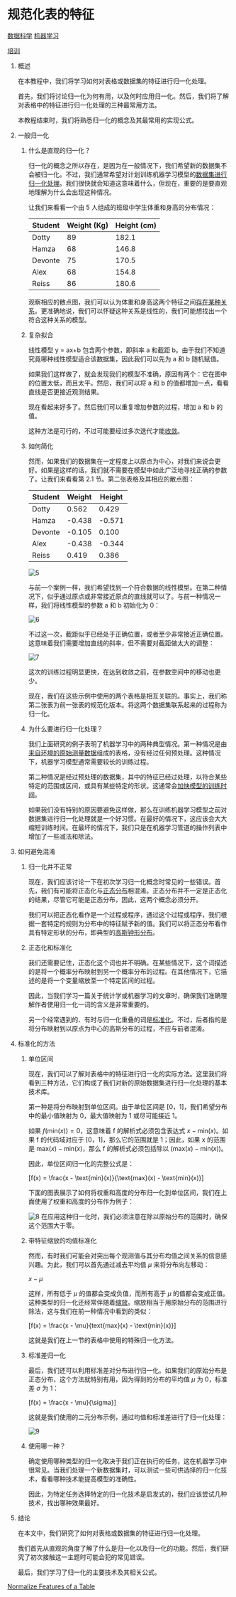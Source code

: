 # 规范化表的特征

[数据科学](https://www.baeldung.com/cs/category/ai/data-science) [机器学习](https://www.baeldung.com/cs/category/ai/ml)

[培训](https://www.baeldung.com/cs/tag/training)

1. 概述

    在本教程中，我们将学习如何对表格或数据集的特征进行归一化处理。

    首先，我们将讨论归一化为何有用，以及何时应用归一化。然后，我们将了解对表格中的特征进行归一化处理的三种最常用方法。

    本教程结束时，我们将熟悉归一化的概念及其最常用的实现公式。

2. 一般归一化

    1. 什么是直观的归一化？

        归一化的概念之所以存在，是因为在一般情况下，我们希望新的数据集不会被归一化。不过，我们通常希望对计划训练机器学习模型的[数据集进行归一化处理](https://www.baeldung.com/cs/data-normalization-before-after-splitting-set)。我们很快就会知道这意味着什么，但现在，重要的是要直观地理解为什么会出现这种情况。

        让我们来看看一个由 5 人组成的班级中学生体重和身高的分布情况：

        | Student | Weight (Kg) | Height (cm) |
        |---------|-------------|-------------|
        | Dotty   | 89          | 182.1       |
        | Hamza   | 68          | 146.8       |
        | Devonte | 75          | 170.5       |
        | Alex    | 68          | 154.8       |
        | Reiss   | 86          | 180.6       |

        观察相应的散点图，我们可以认为体重和身高这两个特征之间[存在某种关系](https://www.baeldung.com/cs/correlation-coefficient#correlation-in-general)。更准确地说，我们可以怀疑这种关系是线性的，我们可能想找出一个符合这种关系的模型。

    2. 复杂拟合

        线性模型 y = ax+b 包含两个参数，即斜率 a 和截距 b。由于我们不知道究竟哪种线性模型适合该数据集，因此我们可以先为 a 和 b 随机赋值。

        如果我们这样做了，就会发现我们的模型不准确，原因有两个：它在图中的位置太低，而且太平。然后，我们可以将 a 和 b 的值都增加一点，看看直线是否更接近观测结果。

        现在看起来好多了。然后我们可以重复增加参数的过程，增加 a 和 b 的值。

        这种方法是可行的，不过可能要经过多次迭代才能[收敛](https://www.baeldung.com/cs/epoch-neural-networks#neural-network-training-convergence)。

    3. 如何简化

        然而，如果我们的数据集在一定程度上以原点为中心，对我们来说会更好。如果是这样的话，我们就不需要在模型中如此广泛地寻找正确的参数了。让我们来看看第 2.1 节。第二张表格及其相应的散点图：

        | Student | Weight | Height |
        |---------|--------|--------|
        | Dotty   | 0.562  | 0.429  |
        | Hamza   | -0.438 | -0.571 |
        | Devonte | -0.105 | 0.100  |
        | Alex    | -0.438 | -0.344 |
        | Reiss   | 0.419  | 0.386  |

        ![5](pic/5.png)

        与前一个案例一样，我们希望找到一个符合数据的线性模型。在第二种情况下，似乎通过原点或非常接近原点的直线就可以了。与前一种情况一样，我们将线性模型的参数 a 和 b 初始化为 0：

        ![6](pic/6.png)

        不过这一次，截距似乎已经处于正确位置，或者至少非常接近正确位置。这意味着我们需要增加直线的斜率，但不需要对截距做太大的调整：

        ![7](pic/7.png)

        这次的训练过程明显更快，在达到收敛之前，在参数空间中的移动也更少。

        现在，我们在这些示例中使用的两个表格是相互关联的。事实上，我们称第二张表为前一张表的规范化版本。将这两个数据集联系起来的过程称为归一化。

    4. 为什么要进行归一化处理？

        我们上面研究的例子表明了机器学习中的两种典型情况。第一种情况是由[来自环境的原始测量数据](https://www.baeldung.com/cs/ml-labeled-vs-unlabeled-data#2-data-and-measurements)组成的表格，没有经过任何预处理。这种情况下，机器学习模型通常需要较长的训练过程。

        第二种情况是经过预处理的数据集，其中的特征已经过处理，以符合某些特定的范围或区间，或具有某些特定的形状。这通常会[加快模型的训练时间](https://www.baeldung.com/cs/normalizing-inputs-artificial-neural-network)。

        如果我们没有特别的原因要避免这样做，那么在训练机器学习模型之前对数据集进行归一化处理就是一个好习惯。在最好的情况下，这应该会大大缩短训练时间。在最坏的情况下，我们只是在机器学习管道的操作列表中增加了一些减法和除法。

3. 如何避免混淆

    1. 归一化并不正常

        现在，我们应该讨论一下在初次学习归一化概念时常见的一些错误。首先，我们有可能将正态化与[正态分布](https://www.baeldung.com/cs/uniform-to-normal-distribution#2-the-normal-distribution)相混淆。正态分布并不一定是正态化的结果，尽管它可能是正态分布，因此，这两个概念必须分开。

        我们可以把正态化看作是一个过程或程序，通过这个过程或程序，我们根据一套特定的规则为分布中的特征赋予新的值。我们可以将正态分布看作具有特定形状的分布，即典型的[高斯钟形分布](https://www.baeldung.com/cs/randomness#3-distribution-of-random-variables)。

    2. 正态化和标准化

        我们还需要记住，正态化这个词也并不明确。在某些情况下，这个词描述的是将一个概率分布映射到另一个概率分布的过程。在其他情况下，它描述的是将一个变量缩放至一个特定区间的过程。

        因此，当我们学习一篇关于统计学或机器学习的文章时，确保我们准确理解作者使用归一化一词的含义是非常重要的。

        另一个经常遇到的、有时与归一化重叠的词是[标准化](https://www.baeldung.com/cs/feature-scaling#standardization)。不过，后者指的是将分布映射到以原点为中心的高斯分布的过程，不应与前者混淆。

4. 标准化的方法

    1. 单位区间

        现在，我们可以了解对表格中的特征进行归一化的实际方法。这里我们将看到三种方法，它们构成了我们对新的原始数据集进行归一化处理的基本技术库。

        第一种是将分布映射到单位区间。由于单位区间是 $[0，1]$，我们希望分布中的最小值映射为 0，最大值映射为 1 或尽可能接近 1。

        如果 $f(\text{min}(x)) = 0$，这意味着 f 的解析式必须包含表达式 $x - \text{min}(x)$。如果 f 的代码域对应于 $[0，1]$，那么它的范围就是 1；因此，如果 x 的范围是 $\text{max}(x) - \text{min}(x)$，那么 f 的解析式必须包括除以 $(\text{max}(x) - \text{min}(x))$。

        因此，单位区间归一化的完整公式是：

        \[f(x) = \frac{x - \text{min}(x)}{\text{max}(x) - \text{min}(x)}\]

        下面的图表展示了如何将权重和高度的分布归一化到单位区间，我们在上面使用了权重和高度的分布作为例子：

        ![8](pic/8.png)
        在应用这种归一化时，我们必须注意在除以原始分布的范围时，确保这个范围大于零。

    2. 带特征缩放的均值标准化

        然而，有时我们可能会对突出每个观测值与其分布均值之间关系的信息感兴趣。为此，我们可以首先通过减去平均值 $\mu$ 来将分布向左移动：

        $x - \mu$

        这样，所有低于 $\mu$ 的值都会变成负值，而所有高于 $\mu$ 的值都会变成正值。这种类型的归一化还经常伴随着[缩放](https://www.baeldung.com/cs/feature-scaling)。缩放相当于用原始分布的范围进行除法，这与我们在前一种情况中看到的类似：

        \[f(x) = \frac{x - \mu}{text{max}(x) - \text{min}(x)}\]

        这就是我们在上一节的表格中使用的特殊归一化方法。

    3. 标准差归一化

        最后，我们还可以利用标准差对分布进行归一化。如果我们的原始分布是正态分布，这个方法就特别有用，因为得到的分布的平均值 $\mu$ 为 0，标准差 $\sigma$ 为 1：

        \[f(x) = \frac{x - \mu}{\sigma}\]

        这就是我们使用的二元分布示例，通过均值和标准差进行了归一化处理：

        ![9](pic/9.png)
    4. 使用哪一种？

        确定使用哪种类型的归一化取决于我们正在执行的任务，这在机器学习中很常见。当我们处理一个新数据集时，可以测试一些可供选择的归一化技术，看看哪种技术能提高模型的准确性。

        因此，为特定任务选择特定的归一化技术是启发式的，我们应该尝试几种技术，找出哪种效果最好。

5. 结论

    在本文中，我们研究了如何对表格或数据集的特征进行归一化处理。

    我们首先从直观的角度了解了什么是归一化以及归一化的功能。然后，我们研究了初次接触这一主题时可能会犯的常见错误。

    最后，我们学习了归一化的主要技术及其相关公式。

[Normalize Features of a Table](https://www.baeldung.com/cs/normalize-table-features)
